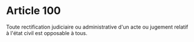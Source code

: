 # Article 100

Toute rectification judiciaire ou administrative d'un acte ou jugement relatif à l'état civil est opposable à tous.